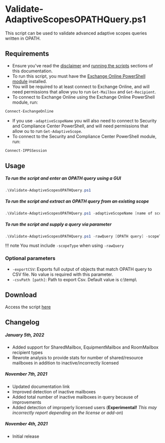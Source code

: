 # Validate-AdaptiveScopesOPATHQuery.ps1

This script can be used to validate advanced adaptive scopes queries written in OPATH.

## Requirements

- Ensure you've read the [disclaimer](https://brenle.github.io/MIGScripts/#disclaimer) and [running the scripts](https://brenle.github.io/MIGScripts/#running-the-scripts) sections of this documentation.
- To run this script, you must have the [Exchange Online PowerShell module](https://docs.microsoft.com/en-us/powershell/exchange/exchange-online-powershell-v2?view=exchange-ps#install-and-maintain-the-exo-v2-module) installed.
- You will be required to at least connect to Exchange Online, and will need permissions that allow you to run ```Get-Mailbox``` and ```Get-Recipient```.
- To connect to Exchange Online using the Exchange Online PowerShell module, run:

``` powershell
Connect-ExchangeOnline
```

- If you use ```-adaptiveScopeName``` you will also need to connect to Security and Compliance Center PowerShell, and will need permissions that allow ou to run ```Get-AdaptiveScope```.
- To connect to the Security and Compliance Center PowerShell module, run:

``` powershell
Connect-IPPSSession
```

## Usage

##### To run the script and enter an OPATH query using a GUI

``` powershell
.\Validate-AdaptiveScopesOPATHQuery.ps1
```

##### To run the script and extract an OPATH query from an existing scope

``` powershell
.\Validate-AdaptiveScopesOPATHQuery.ps1 -adaptiveScopeName [name of scope]
```

##### To run the script and supply a query via parameter

``` powershell
.\Validate-AdaptiveScopesOPATHQuery.ps1 -rawQuery [OPATH query] -scopeType [User | Group]
```
!!! note
    You must include ```-scopeType``` when using ```-rawQuery```

### Optional parameters

- ```-exportCSV```: Exports full output of objects that match OPATH query to CSV file. No value is required with this parameter.
- ```-csvPath [path]```: Path to export Csv.  Default value is c:\temp\

## Download

Access the script [here](https://github.com/brenle/MIGScripts/blob/6c5e7c01c9815d189eda8b81e3ee5a0933477c8d/Exchange/Validate-AdaptiveScopesOPATHQuery.ps1)

## Changelog

##### January 5th, 2022
- Added support for SharedMailbox, EquipmentMailbox and RoomMailbox recipient types
- Rewrote analysis to provide stats for number of shared/resource mailboxes in addition to inactive/incorrectly licensed

##### November 7th, 2021
- Updated documentation link
- Improved detection of inactive mailboxes
- Added total number of inactive mailboxes in query because of improvements
- Added detection of improperly licensed users (**Experimental!** *This may incorrectly report depending on the license or add-on*)

##### November 4th, 2021
- Initial release